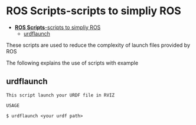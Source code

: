 **ROS Scripts**-scripts to simpliy ROS
=================

- [**ROS Scripts**-scripts to simpliy ROS](#ros-scripts-scripts-to-simpliy-ros)
  - [urdflaunch](#urdflaunch)

These scripts are used to reduce the complexity of launch files provided by ROS

The following explains the use of scripts with example

## urdflaunch  

    This script launch your URDF file in RVIZ

    USAGE

    $ urdflaunch <your urdf path>
